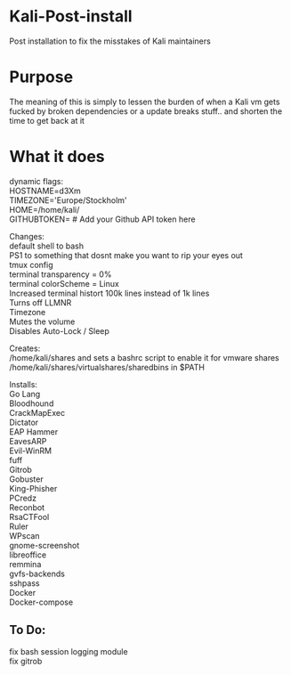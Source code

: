 # Kali-Post-install
Post installation to fix the misstakes of Kali maintainers

# Purpose
The meaning of this is simply to lessen the burden of when a Kali vm gets fucked by broken dependencies or a update breaks stuff.. and shorten the time to get back at it

# What it does
dynamic flags:<br /> 
HOSTNAME=d3Xm<br />
TIMEZONE='Europe/Stockholm'<br />
HOME=/home/kali/<br />
GITHUBTOKEN=  # Add your Github API token here<br />

Changes:<br />
default shell to bash<br />
PS1 to something that dosnt make you want to rip your eyes out<br />
tmux config<br />
terminal transparency = 0%<br />
terminal colorScheme = Linux<br />
Increased terminal histort 100k lines instead of 1k lines<br />
Turns off LLMNR<br />
Timezone<br />
Mutes the volume<br />
Disables Auto-Lock / Sleep<br />

Creates:<br />
/home/kali/shares  and sets a bashrc script to enable it for vmware shares<br />
/home/kali/shares/virtualshares/sharedbins in $PATH <br />

Installs:<br />
Go Lang<br />
Bloodhound<br />
CrackMapExec<br />
Dictator<br />
EAP Hammer<br />
EavesARP<br />
Evil-WinRM<br />
fuff <br />
Gitrob<br />
Gobuster<br />
King-Phisher<br />
PCredz<br />
Reconbot<br />
RsaCTFool<br />
Ruler<br />
WPscan<br />
gnome-screenshot <br />
libreoffice <br />
remmina <br />
gvfs-backends<br />
sshpass<br />
Docker<br />
Docker-compose<br />




##
To Do:
----
fix bash session logging module<br />
fix gitrob<br />
